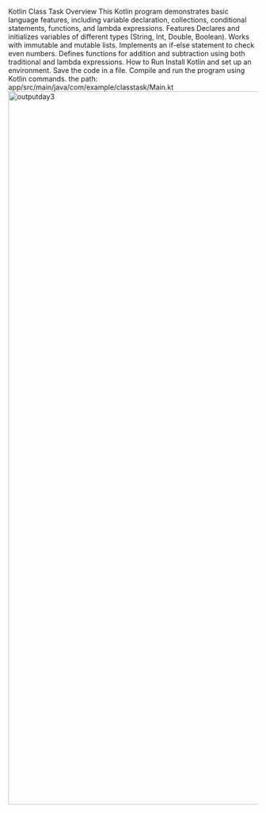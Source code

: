 Kotlin Class Task
Overview
This Kotlin program demonstrates basic language features, including variable declaration, collections, conditional statements, functions, and lambda expressions.
Features
Declares and initializes variables of different types (String, Int, Double, Boolean).
Works with immutable and mutable lists.
Implements an if-else statement to check even numbers.
Defines functions for addition and subtraction using both traditional and lambda expressions.
How to Run
Install Kotlin and set up an environment.
Save the code in a file.
Compile and run the program using Kotlin commands.
the path: app/src/main/java/com/example/classtask/Main.kt
<img width="1440" alt="outputday3" src="https://github.com/user-attachments/assets/5dda0ead-961e-4de6-a484-698ed832c7f5" />
